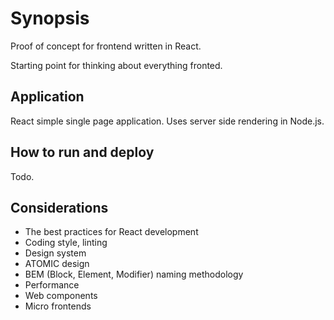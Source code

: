 # Synopsis

Proof of concept for frontend written in React.

Starting point for thinking about everything fronted.

## Application

React simple single page application.
Uses server side rendering in Node.js.

## How to run and deploy

Todo.

## Considerations

* The best practices for React development
* Coding style, linting
* Design system
* ATOMIC design
* BEM (Block, Element, Modifier) naming methodology
* Performance
* Web components
* Micro frontends
